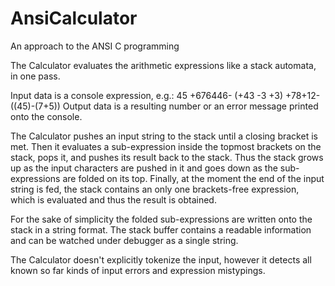 AnsiCalculator
==============

An approach to the ANSI C programming


The Calculator evaluates the arithmetic expressions  like a stack automata, in one pass.

Input data is a console expression, e.g.: 45 +676446- (+43 -3 +3) +78+12-((45)-(7+5)) Output data is a resulting number or an error message printed onto the console.

The Calculator pushes an input string to the stack until a closing bracket is met. Then it evaluates a sub-expression inside the topmost brackets on the stack, pops it, and pushes its result back to the stack. Thus the stack grows up as the input characters are pushed in it and goes down as the sub-expressions are folded on its top. Finally, at the moment the end of the input string is fed, the stack contains an only one brackets-free expression, which is evaluated and thus the result is obtained.

For the sake of simplicity the folded sub-expressions are written onto the stack in a string format. The stack buffer contains a readable information and can be watched under debugger as a single string.

The Calculator doesn't explicitly tokenize the input, however it detects all known so far kinds of input errors and expression mistypings. 
